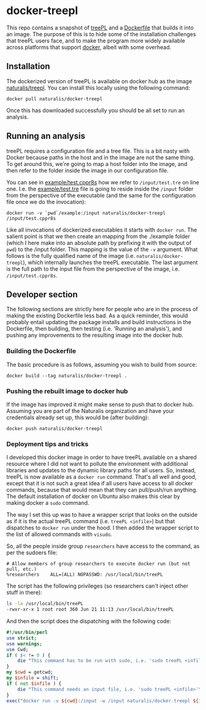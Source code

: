# docker-treepl

This repo contains a snapshot of [treePL](https://github.com/blackrim/treePL)
and a [Dockerfile](Dockerfile) that builds it into an image. The purpose of 
this is to hide some of the installation challenges that treePL users face,
and to make the program more widely available across platforms that support
[docker](https://www.docker.com/), albeit with some overhead.

## Installation

The dockerized version of treePL is available on docker hub as the image
[naturalis/treepl](https://hub.docker.com/r/naturalis/docker-treepl). You
can install this locally using the following command:

```{bash}
docker pull naturalis/docker-treepl
```

Once this has downloaded successfully you should be all set to 
run an analysis.

## Running an analysis

treePL requires a configuration file and a tree file. This is a bit nasty
with Docker because paths in the host and in the image are not the same
thing. To get around this, we're going to map a host folder into the image,
and then refer to the folder inside the image in our configuration file.

You can see in [example/test.cppr8s](example/test.cppr8s) how we refer to
`/input/test.tre` on line one. I.e. the [example/test.tre](example/test.tre) 
file is going to reside inside the `/input` folder from the perspective of the
executable (and the same for the configuration file once we do the invocation):

```{bash}
docker run -v `pwd`/example:/input naturalis/docker-treepl /input/test.cppr8s
```

Like all invocations of dockerized executables it starts with `docker run`.
The salient point is that we then create an mapping from the ./example folder
(which I here make into an absolute path by prefixing it with the output of
`pwd`) to the /input folder. This mapping is the value of the `-v` argument.
What follows is the fully qualified name of the image (i.e. 
`naturalis/docker-treepl`), which internally launches the treePL executable.
The last argument is the full path to the input file from the perspective
of the image, i.e. `/input/test.cppr8s`.


## Developer section 

The following sections are strictly here for people who are in the process
of making the existing Dockerfile less bad. As a quick reminder, this
would probably entail updating the package installs and build instructions
in the Dockerfile, then building, then testing (i.e. 'Running an analysis'),
and pushing any improvements to the resulting image into the docker hub.

### Building the Dockerfile

The basic procedure is as follows, assuming you wish to build from source:

```{bash}
docker build --tag naturalis/docker-treepl .
```

### Pushing the rebuilt image to docker hub

If the image has improved it might make sense to push that to docker hub.
Assuming you are part of the Naturalis organization and have your 
credentials already set up, this would be (after building):

```{bash}
docker push naturalis/docker-treepl
```

### Deployment tips and tricks

I developed this docker image in order to have treePL available on a shared
resource where I did not want to pollute the environment with additional 
libraries and updates to the dynamic library paths for all users. So, instead,
treePL is now available as a `docker run` command. That's all well and good,
except that it is not such a great idea if all users have access to all docker
commands, because that would mean that they can pull/push/run anything. The
default installation of docker on Ubuntu also makes this clear by making
docker a `sudo` command.

The way I set this up was to have a wrapper script that looks on the outside
as if it is the actual treePL command (i.e. `treePL <infile>`) but that 
dispatches to `docker run` under the hood. I then added the wrapper script
to the list of allowed commands with `visudo`. 

So, all the people inside group `researchers` have access to the command, as
per the sudoers file:

```
# Allow members of group researchers to execute docker run (but not pull, etc.)
%researchers    ALL=(ALL) NOPASSWD: /usr/local/bin/treePL
```

The script has the following privileges (so researchers can't inject other
stuff in there):

```bash
ls -la /usr/local/bin/treePL
-rwxr-xr-x 1 root root 360 Jun 21 11:13 /usr/local/bin/treePL
```

And then the script does the dispatching with the following code:

```perl
#!/usr/bin/perl
use strict;
use warnings;
use Cwd;
if ( $< != 0 ) {
	die "This command has to be run with sudo, i.e. 'sudo treePL <infile>'\n";
}
my $cwd = getcwd;
my $infile = shift;
if ( not $infile ) {
	die "This command needs an input file, i.e. 'sudo treePL <infile>'\n";
}
exec("docker run -v ${cwd}:/input -w /input naturalis/docker-treepl ${infile}");
```
